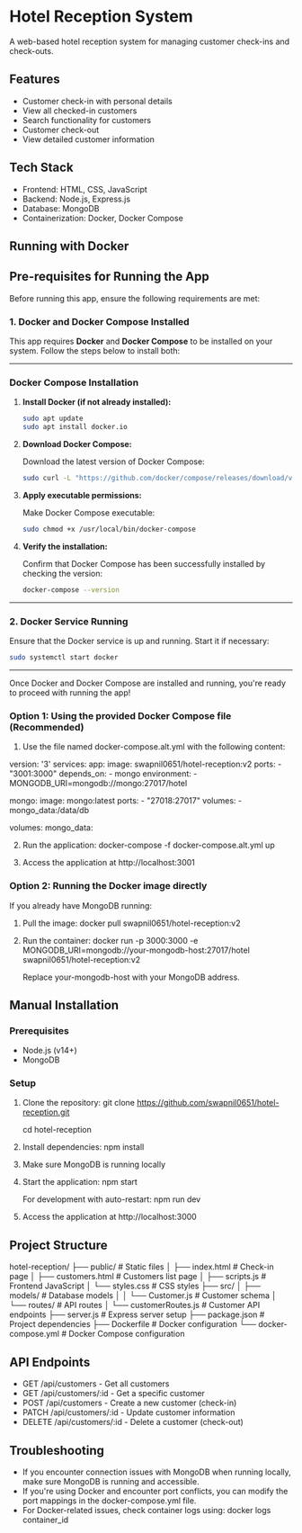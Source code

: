 # Hotel Reception System

A web-based hotel reception system for managing customer check-ins and check-outs.

## Features

- Customer check-in with personal details
- View all checked-in customers
- Search functionality for customers
- Customer check-out
- View detailed customer information

## Tech Stack

- Frontend: HTML, CSS, JavaScript
- Backend: Node.js, Express.js
- Database: MongoDB
- Containerization: Docker, Docker Compose

## Running with Docker

## Pre-requisites for Running the App

Before running this app, ensure the following requirements are met:

### 1. **Docker and Docker Compose Installed**

This app requires **Docker** and **Docker Compose** to be installed on your system. Follow the steps below to install both:

---

### Docker Compose Installation

1. **Install Docker (if not already installed):**

   ```bash
   sudo apt update
   sudo apt install docker.io
   ```

2. **Download Docker Compose:**

   Download the latest version of Docker Compose:

   ```bash
   sudo curl -L "https://github.com/docker/compose/releases/download/v2.17.3/docker-compose-$(uname -s)-$(uname -m)" -o /usr/local/bin/docker-compose
   ```

3. **Apply executable permissions:**

   Make Docker Compose executable:

   ```bash
   sudo chmod +x /usr/local/bin/docker-compose
   ```

4. **Verify the installation:**

   Confirm that Docker Compose has been successfully installed by checking the version:

   ```bash
   docker-compose --version
   ```

---

### 2. **Docker Service Running**

Ensure that the Docker service is up and running. Start it if necessary:

```bash
sudo systemctl start docker
```

---

Once Docker and Docker Compose are installed and running, you're ready to proceed with running the app!

### Option 1: Using the provided Docker Compose file (Recommended)

1. Use the file named docker-compose.alt.yml with the following content:

version: '3'
services:
  app:
    image: swapnil0651/hotel-reception:v2
    ports:
      - "3001:3000"
    depends_on:
      - mongo
    environment:
      - MONGODB_URI=mongodb://mongo:27017/hotel

  mongo:
    image: mongo:latest
    ports:
      - "27018:27017"
    volumes:
      - mongo_data:/data/db

volumes:
  mongo_data:
  

2. Run the application:
   docker-compose -f docker-compose.alt.yml up

3. Access the application at http://localhost:3001

### Option 2: Running the Docker image directly

If you already have MongoDB running:

1. Pull the image:
   docker pull swapnil0651/hotel-reception:v2

2. Run the container:
   docker run -p 3000:3000 -e MONGODB_URI=mongodb://your-mongodb-host:27017/hotel swapnil0651/hotel-reception:v2

   Replace your-mongodb-host with your MongoDB address.

## Manual Installation

### Prerequisites

- Node.js (v14+)
- MongoDB

### Setup

1. Clone the repository:
   git clone https://github.com/swapnil0651/hotel-reception.git
   
   cd hotel-reception

3. Install dependencies:
   npm install

4. Make sure MongoDB is running locally

5. Start the application:
   npm start

   For development with auto-restart:
   npm run dev

6. Access the application at http://localhost:3000

## Project Structure

hotel-reception/
├── public/                 # Static files
│   ├── index.html          # Check-in page
│   ├── customers.html      # Customers list page
│   ├── scripts.js          # Frontend JavaScript
│   └── styles.css          # CSS styles
├── src/
│   ├── models/             # Database models
│   │   └── Customer.js     # Customer schema
│   └── routes/             # API routes
│       └── customerRoutes.js # Customer API endpoints
├── server.js               # Express server setup
├── package.json            # Project dependencies
├── Dockerfile              # Docker configuration
└── docker-compose.yml      # Docker Compose configuration

## API Endpoints

- GET /api/customers - Get all customers
- GET /api/customers/:id - Get a specific customer
- POST /api/customers - Create a new customer (check-in)
- PATCH /api/customers/:id - Update customer information
- DELETE /api/customers/:id - Delete a customer (check-out)

## Troubleshooting

- If you encounter connection issues with MongoDB when running locally, make sure MongoDB is running and accessible.
- If you're using Docker and encounter port conflicts, you can modify the port mappings in the docker-compose.yml file.
- For Docker-related issues, check container logs using: docker logs container_id

